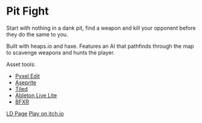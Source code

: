 # Pit Fight

Start with nothing in a dank pit, find a weapon and kill your opponent before they do the same to you.

Built with heaps.io and haxe. Features an AI that pathfinds through the map to scavenge weapons and hunts the player. 

Asset tools:
* [Pyxel Edit](https://pyxeledit.com/)
* [Aseprite](https://www.aseprite.org/)
* [Tiled](https://www.mapeditor.org/)
* [Ableton Live Lite](https://www.ableton.com/en/products/live-lite/)
* [BFXR](https://www.bfxr.net/)

[LD Page](https://ldjam.com/events/ludum-dare/45/pit-fight)
[Play on itch.io](https://alexferbrache.itch.io/ludum-dare-45)
